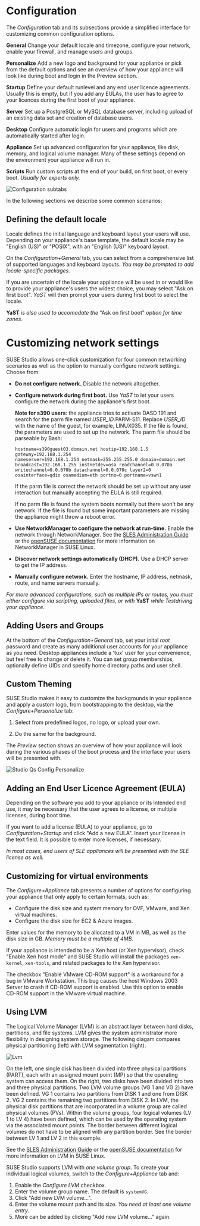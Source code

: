 # Configuration

The *Configuration* tab and its subsections provide a simplified
interface for customizing common configuration options.

**General**
Change your default locale and timezone, configure your network, enable
your firewall, and manage users and groups.

**Personalize**
Add a new logo and background for your appliance or pick from the default
options and see an overview of how your appliance will look like during
boot and login in the Preview section.

**Startup**
Define your default runlevel and any end user licence agreements.
Usually this is empty, but if you add any EULAs, the user has to agree to
your licences during the first boot of your appliance.

**Server**
Set up a PostgreSQL or MySQL database server, including upload of an
existing data set and creation of database users.

**Desktop**
Configure automatic login for users and programs which are automatically
started after login.

**Appliance**
Set up advanced configuration for your appliance, like disk, memory, and
logical volume manager. Many of these settings depend on the environment
your appliance will run in.

**Scripts**
Run custom scripts at the end of your build, on first boot, or every
boot. *Usually for experts only.*

![Configuration subtabs](studio-configuration-subtabs.png)

In the following sections we describe some common scenarios:

## Defining the default locale

Locale defines the initial language and keyboard layout your users will
use. Depending on your appliance's base template, the default locale
may be "English (US)" or "POSIX", with an "English (US)" keyboard
layout.

On the *Configuration+General* tab, you can select from a comprehensive
list of supported languages and keyboard layouts. *You may be prompted
to add locale-specific packages.*

If you are uncertain of the locale your appliance will be used in or
would like to provide your appliance's users the widest choice, you may
select "Ask on first boot". *YaST* will then prompt your users during first boot to select the locale.

**YaST** *is also used to accomodate the* "Ask on first boot" *option
for time zones.*

# Customizing network settings

SUSE Studio allows one-click customization for four common networking
scenarios as well as the option to manually configure network settings.
Choose from:

* **Do not configure network.** Disable the network altogether.

* **Configure network during first boot.** Use *YaST* to let your users
  configure the network during the appliance's first boot.

  __Note for s390 users__: the appliance tries to activate DASD 191 and search
  for the parm file named *USER_ID*.PARM-S11. Replace *USER_ID* with the name 
  of the guest, for example, LINUX035.
  If the file is found, the parameters are used to set up the network.
  The parm file should be parseable by Bash:

      hostname=s390guest03.domain.net hostip=192.168.1.5 gateway=192.168.1.254
      nameserver=192.168.1.254 netmask=255.255.255.0 domain=domain.net
      broadcast=192.168.1.255 instnetdev=osa readchannel=0.0.070a
      writechannel=0.0.070b datachannel=0.0.070c layer2=0
      osainterface=qdio osamedium=eth portno=0 portname=vswn1
  
  If the parm file is correct the network should be set up without any
  user interaction but manually accepting the EULA is still required.

  If no parm file is found the system boots normally but there won't be any network.
  If the file is found but some important parameters are missing the
  appliance might throw a reboot error.

* **Use NetworkManager to configure the network at run-time.** Enable
  the network through NetworkManager.
  See the [SLES Administration Guide][nm-sles] or the
  [openSUSE documentation][nm-open] for more information on
  NetworkManager in SUSE Linux.

[nm-sles]: http://www.suse.com/documentation/sles11/book_sle_admin/?page=/documentation/sles11/book_sle_admin/data/sec_basicnet_nm.html
[nm-open]: http://doc.opensuse.org/documentation/html/openSUSE/opensuse-reference/cha.nm.html

* **Discover network settings automatically (DHCP).** Use a DHCP server
  to get the IP address.

* **Manually configure network.** Enter the hostname, IP address,
  netmask, route, and name servers manually.

*For more advanced configurations, such as multiple IPs or routes, you
must either configure via scripting, uploaded files, or with* **YaST**
*while Testdriving your appliance.*

## Adding Users and Groups

At the bottom of the *Configuration+General* tab, set your inital *root*
password and create as many additional user accounts for your appliance
as you need. Desktop appliances include a 'tux' user for your
convenience, but feel free to change or delete it. You can set group
memberships, optionally define UIDs and specify home directory paths and
user shell.

## Custom Theming

SUSE Studio makes it easy to customize the backgrounds in your
appliance and apply a custom logo, from bootstrapping to the desktop,
via the *Configure+Personalize* tab:

1. Select from predefined logos, no logo, or upload your own.

2. Do the same for the background.

The *Preview* section shows an overview of how your appliance will look
during the various phases of the boot process and the interface your
users will be presented with.

![Studio Qs Config Personalize](studio-qs-config-personalize.png)

## Adding an End User Licence Agreement (EULA)

Depending on the software you add to your appliance or its intended end
use, it may be necessary that the user agrees to a license, or multiple
licenses, during boot time.

If you want to add a license (EULA) to your appliance, go to
*Configuration+Startup* and click "Add a new EULA". Insert your license
in the text field. It is possible to enter more licenses, if necessary.

*In most cases, end users of SLE appliances will be presented with the
SLE license as well.*

## Customizing for virtual environments

The *Configure+Appliance* tab presents a number of options for
configuring your appliance that only apply to certain formats, such as:

* Configure the disk size and system memory for OVF, VMware, and Xen
  virtual machines.
* Configure the disk size for EC2 & Azure images.

Enter values for the memory to be allocated to a VM in MB, as well as
the disk size in GB. *Memory must be a multiple of 4MB*.

If your appliance is intended to be a Xen host (or Xen hypervisor),
check "Enable Xen host mode" and SUSE Studio will install the packages
`xen-kernel`, `xen-tools`, and related packages to the Xen hypervisor.

The checkbox "Enable VMware CD-ROM support" is a workaround for a bug in
VMware Workstation. This bug causes the host Windows 2003 Server to
crash if CD-ROM support is enabled. Use this option to enable CD-ROM
support in the VMware virtual machine.

## Using LVM

The Logical Volume Manager (LVM) is an abstract layer between hard
disks, partitions, and file systems. LVM gives the system administrator
more flexibility in designing system storage. The following diagam
compares physical partitioning (left) with LVM segmentation (right).

![Lvm](lvm.png "Physical Partitioning versus LVM")

On the left, one single disk has been divided into three physical
partitions (PART), each with an assigned mount point (MP) so that the
operating system can access them. On the right, two disks have been
divided into two and three physical partitions. Two LVM volume groups
(VG 1 and VG 2) have been defined. VG 1 contains two partitions from
DISK 1 and one from DISK 2. VG 2 contains the remaining two partitions
from DISK 2. In LVM, the physical disk partitions that are incorporated
in a volume group are called physical volumes (PVs). Within the volume
groups, four logical volumes (LV 1 to LV 4) have been defined,
which can be used by the operating system via the associated mount
points. The border between different logical volumes do not have to be
aligned with any partition border. See the border between LV 1 and LV 2
in this example.

See the [SLES Administration Guide][lvm-sles]
or the [openSUSE documentation][lvm-open]
for more information on LVM in SUSE Linux.

[lvm-sles]: http://www.suse.com/documentation/sles11/stor_admin/?page=/documentation/sles11/stor_admin/data/lvm.html
[lvm-open]: http://doc.opensuse.org/documentation/html/openSUSE/opensuse-reference/cha.advdisk.html#sec.yast2.system.lvm

SUSE Studio supports LVM with *one volume group*. To create your
individual logical volumes, switch to the *Configure+Appliance* tab and:

1. Enable the *Configure LVM* checkbox.
2. Enter the volume group name. The default is `systemVG`.
3. Click "Add new LVM volume...".
4. Enter the volume mount path and its size. *You need at least one
   volume entry.*
5. More can be added by clicking "Add new LVM volume..." again.
